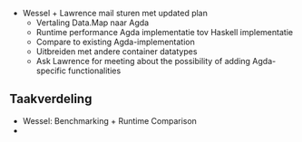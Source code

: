 * Wessel + Lawrence mail sturen met updated plan
  * Vertaling Data.Map naar Agda
  * Runtime performance Agda implementatie tov Haskell implementatie
  * Compare to existing Agda-implementation
  * Uitbreiden met andere container datatypes
  * Ask Lawrence for meeting about the possibility of adding Agda-specific functionalities


## Taakverdeling
* Wessel: Benchmarking + Runtime Comparison
* 